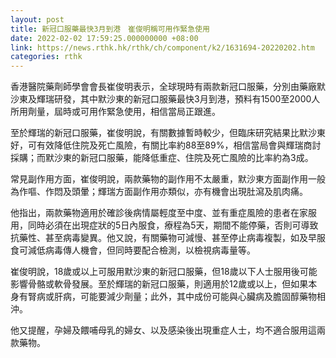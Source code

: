 ```yaml
---
layout: post
title: 新冠口服藥最快3月到港　崔俊明稱可用作緊急使用
date: 2022-02-02 17:59:25.000000000 +08:00
link: https://news.rthk.hk/rthk/ch/component/k2/1631694-20220202.htm
categories: rthk
---
```


香港醫院藥劑師學會會長崔俊明表示，全球現時有兩款新冠口服藥，分別由藥廠默沙東及輝瑞研發，其中默沙東的新冠口服藥最快3月到港，預料有1500至2000人所用劑量，屆時或可用作緊急使用，相信當局正跟進。

至於輝瑞的新冠口服藥，崔俊明說，有關數據暫時較少，但臨床研究結果比默沙東好，可有效降低住院及死亡風險，有關比率約88至89%，相信當局會與輝瑞商討採購；而默沙東的新冠口服藥，能降低重症、住院及死亡風險的比率約為3成。

常見副作用方面，崔俊明說，兩款藥物的副作用不太嚴重，默沙東方面副作用一般為作嘔、作悶及頭暈；輝瑞方面副作用亦類似，亦有機會出現肚瀉及肌肉痛。

他指出，兩款藥物適用於確診後病情屬輕度至中度、並有重症風險的患者在家服用，同時必須在出現症狀的5日內服食，療程為5天，期間不能停藥，否則可導致抗藥性、甚至病毒變異。他又說，有關藥物可減慢、甚至停止病毒複製，如及早服食可減低病毒傳人機會，但同時要配合檢測，以檢視病毒量等。

崔俊明說，18歲或以上可服用默沙東的新冠口服藥，但18歲以下人士服用後可能影響骨骼或軟骨發展。至於輝瑞的新冠口服藥，則適用於12歲或以上，但如果本身有腎病或肝病，可能要減少劑量；此外，其中成份可能與心臟病及膽固醇藥物相沖。

他又提醒，孕婦及餵哺母乳的婦女、以及感染後出現重症人士，均不適合服用這兩款藥物。
